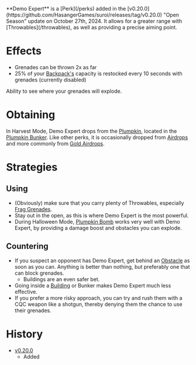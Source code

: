 <Event />
**Demo Expert** is a [Perk](/perks) added in the [v0.20.0](https://github.com/HasangerGames/suroi/releases/tag/v0.20.0) "Open Season" update on October 27th, 2024.   It allows for a greater range with [Throwables](/throwables), as well as providing a precise aiming point.

# Effects
- Grenades can be thrown 2x as far
- 25% of your [Backpack's](/equipment/backpacks) capacity is restocked every 10 seconds with grenades (currently disabled)

Ability to see where your grenades will explode.

# Obtaining 
In Harvest Mode, Demo Expert drops from the [Plumpkin](/obstacles/plumpkin), located in the [Plumpkin Bunker](/buildings/plumpkin_bunker_meta). Like other perks, it is occasionally dropped from [Airdrops](/obstacles/airdrops) and more commonly from [Gold Airdrops](/obstacles/gold_airdrop_crate).

# Strategies
## Using
- (Obviously) make sure that you carry plenty of Throwables, especially [Frag Grenades](/throwables/frag_grenade).
- Stay out in the open, as this is where Demo Expert is the most powerful.
- During Halloween Mode, [Plumpkin Bomb](/perks/plumpkin_bomb) works very well with Demo Expert, by providing a damage boost and obstacles you can explode.

## Countering
- If you suspect an opponent has Demo Expert, get behind an [Obstacle](/obstacles) as soon as you can. Anything is better than nothing, but preferably one that can block grenades.
    - Buildings are an even safer bet.
- Going inside a [Building](/building) or Bunker makes Demo Expert much less effective.
- If you prefer a more risky approach, you can try and rush them with a CQC weapon like a shotgun, thereby denying them the chance to use their grenades.

# History
- [v0.20.0](https://github.com/HasangerGames/suroi/releases/tag/v0.20.0)
  - Added
